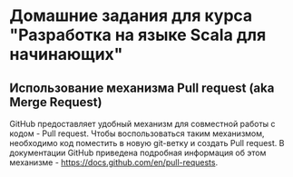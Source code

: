 # Домашние задания для курса "Разработка на языке Scala для начинающих"

## Использование механизма Pull request (aka Merge Request)

GitHub предоставляет удобный механизм для совместной работы с кодом - Pull request.
Чтобы воспользоваться таким механизмом, необходимо код поместить в новую git-ветку и создать Pull request.
В документации GitHub приведена подробная информация об этом механизме - 
https://docs.github.com/en/pull-requests.
